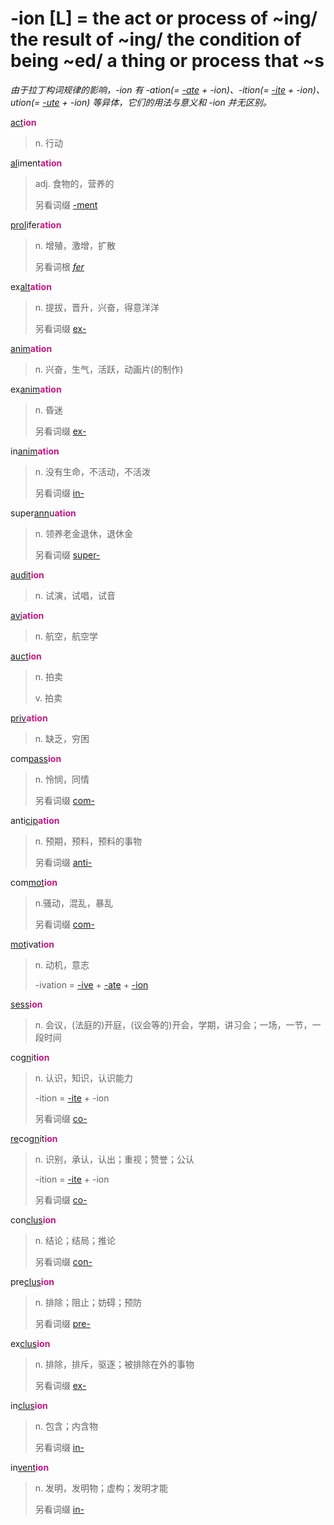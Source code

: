 # -ion [L] = the act or process of ~ing/ the result of ~ing/ the condition of being ~ed/ a thing or process that ~s

*由于拉丁构词规律的影响，-ion 有 -ation(= [-ate](-ate.md) + -ion)、-ition(= [-ite](-ite.md) + -ion)、ution(= [-ute](-ute.md) + -ion) 等异体，它们的用法与意义和 -ion 并无区别。*

[act](_act_.md)<b style="color: #C71585;">ion</b>
> n. 行动

[al](_al_.md)iment<b style="color: #C71585;">ation</b>
> adj. 食物的，营养的
>
> 另看词缀 [-ment](-ment.md)

[prol](_prol_.md)ifer<b style="color: #C71585;">ation</b>
> n. 增殖，激增，扩散
>
> 另看词根 [_fer_](_fer_.md)

ex[alt](_alt_.md)<b style="color: #C71585;">ation</b>
> n. 提拔，晋升，兴奋，得意洋洋
>
> 另看词缀 [ex-](ex-.md)

[anim](_anim_.md)<b style="color: #C71585;">ation</b>
> n. 兴奋，生气，活跃，动画片(的制作)

ex[anim](_anim_.md)<b style="color: #C71585;">ation</b>
> n. 昏迷
>
> 另看词缀 [ex-](ex-.md)

in[anim](_anim_.md)<b style="color: #C71585;">ation</b>
> n. 没有生命，不活动，不活泼
>
> 另看词缀 [in-](in-.1.md)

super[ann](_ann_.md)u<b style="color: #C71585;">ation</b>
> n. 领养老金退休，退休金
>
> 另看词缀 [super-](super-.md)

[audit](_aud_.md)<b style="color: #C71585;">ion</b>
> n. 试演，试唱，试音

[avi](_avi_.md)<b style="color: #C71585;">ation</b>
> n. 航空，航空学

[auct](_aug_.md)<b style="color: #C71585;">ion</b>
> n. 拍卖
>
> v. 拍卖

[priv](_priv_.md)<b style="color: #C71585;">ation</b>
> n. 缺乏，穷困

com[pass](_pat_.2.md)<b style="color: #C71585;">ion</b>
> n. 怜悯，同情
>
> 另看词缀 [com-](com-.md)

anti[cip](_cap_.md)<b style="color: #C71585;">ation</b>
> n. 预期，预料，预料的事物
>
> 另看词缀 [anti-](anti-.1.md)

com[mot](_mov_.md)<b style="color: #C71585;">ion</b>
> n.骚动，混乱，暴乱
>
> 另看词缀 [com-](com-.md)

[mot](_mov_.md)ivat<b style="color: #C71585;">ion</b>
> n. 动机，意志
>
> -ivation = [-ive](-ive.md) + [-ate](-ate.md) + [-ion](-ion.md)

[sess](_sid_.md)<b style="color: #C71585;">ion</b>
> n. 会议，(法庭的)开庭，(议会等的)开会，学期，讲习会；一场，一节，一段时间

co[gn](_gn_.md)it<b style="color: #C71585;">ion</b>
> n. 认识，知识，认识能力
>
> -ition = [-ite](-ite.md) + -ion
>
> 另看词缀 [co-](com-.md)

[re](re-.md)co[gn](_gn_.md)it<b style="color: #C71585;">ion</b>
> n. 识别，承认，认出；重视；赞誉；公认
>
> -ition = [-ite](-ite.md) + -ion
>
> 另看词缀 [co-](com-.md)

con[clus](_clud_.md)<b style="color: #C71585;">ion</b>
> n. 结论；结局；推论
>
> 另看词缀 [con-](com-.md)

pre[clus](_clud_.md)<b style="color: #C71585;">ion</b>
> n. 排除；阻止；妨碍；预防
>
> 另看词缀 [pre-](pre-.md)

ex[clus](_clud_.md)<b style="color: #C71585;">ion</b>
> n. 排除，排斥，驱逐；被排除在外的事物
>
> 另看词缀 [ex-](ex-.md)

in[clus](_clud_.md)<b style="color: #C71585;">ion</b>
> n. 包含；内含物
>
> 另看词缀 [in-](in-.2.md)

in[vent](_ven_.md)<b style="color: #C71585;">ion</b>
> n. 发明，发明物；虚构；发明才能
>
> 另看词缀 [in-](in-.2.md)